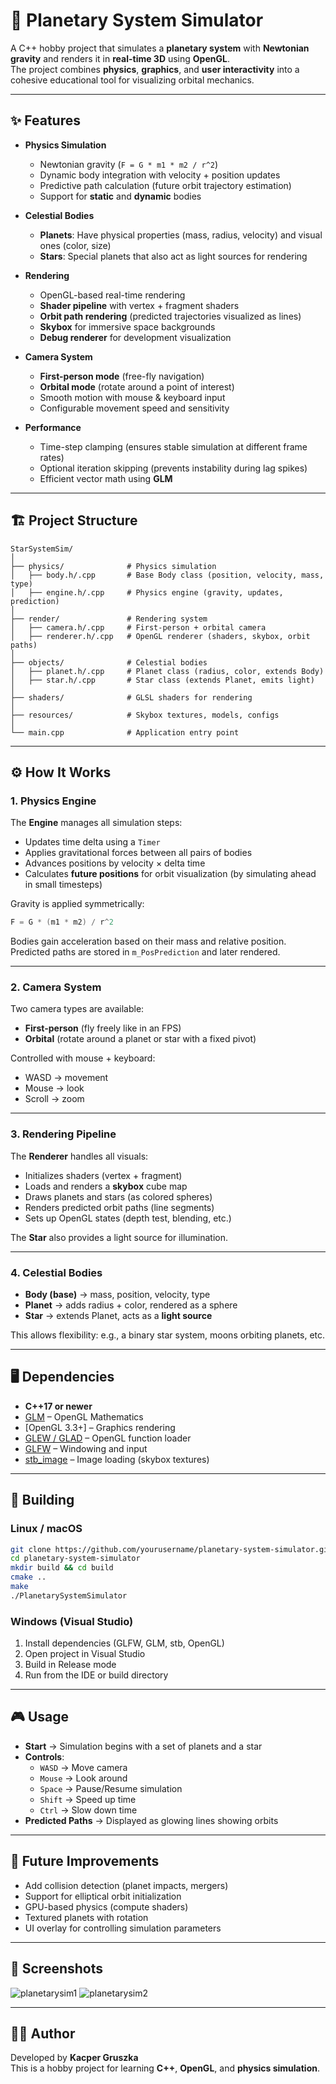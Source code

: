 # 🌌 Planetary System Simulator

A C++ hobby project that simulates a **planetary system** with **Newtonian gravity** and renders it in **real-time 3D** using **OpenGL**.  
The project combines **physics**, **graphics**, and **user interactivity** into a cohesive educational tool for visualizing orbital mechanics.

---

## ✨ Features

- **Physics Simulation**
  - Newtonian gravity (`F = G * m1 * m2 / r^2`)
  - Dynamic body integration with velocity + position updates
  - Predictive path calculation (future orbit trajectory estimation)
  - Support for **static** and **dynamic** bodies

- **Celestial Bodies**
  - **Planets**: Have physical properties (mass, radius, velocity) and visual ones (color, size)
  - **Stars**: Special planets that also act as light sources for rendering

- **Rendering**
  - OpenGL-based real-time rendering
  - **Shader pipeline** with vertex + fragment shaders
  - **Orbit path rendering** (predicted trajectories visualized as lines)
  - **Skybox** for immersive space backgrounds
  - **Debug renderer** for development visualization

- **Camera System**
  - **First-person mode** (free-fly navigation)
  - **Orbital mode** (rotate around a point of interest)
  - Smooth motion with mouse & keyboard input
  - Configurable movement speed and sensitivity

- **Performance**
  - Time-step clamping (ensures stable simulation at different frame rates)
  - Optional iteration skipping (prevents instability during lag spikes)
  - Efficient vector math using **GLM**

---

## 🏗️ Project Structure

```
StarSystemSim/
│
├── physics/              # Physics simulation
│   ├── body.h/.cpp       # Base Body class (position, velocity, mass, type)
│   ├── engine.h/.cpp     # Physics engine (gravity, updates, prediction)
│
├── render/               # Rendering system
│   ├── camera.h/.cpp     # First-person + orbital camera
│   ├── renderer.h/.cpp   # OpenGL renderer (shaders, skybox, orbit paths)
│
├── objects/              # Celestial bodies
│   ├── planet.h/.cpp     # Planet class (radius, color, extends Body)
│   ├── star.h/.cpp       # Star class (extends Planet, emits light)
│
├── shaders/              # GLSL shaders for rendering
│
├── resources/            # Skybox textures, models, configs
│
└── main.cpp              # Application entry point
```

---

## ⚙️ How It Works

### 1. Physics Engine
The **Engine** manages all simulation steps:
- Updates time delta using a `Timer`
- Applies gravitational forces between all pairs of bodies
- Advances positions by velocity × delta time
- Calculates **future positions** for orbit visualization (by simulating ahead in small timesteps)

Gravity is applied symmetrically:

```cpp
F = G * (m1 * m2) / r^2
```

Bodies gain acceleration based on their mass and relative position.  
Predicted paths are stored in `m_PosPrediction` and later rendered.

---

### 2. Camera System
Two camera types are available:
- **First-person** (fly freely like in an FPS)
- **Orbital** (rotate around a planet or star with a fixed pivot)

Controlled with mouse + keyboard:
- WASD → movement
- Mouse → look
- Scroll → zoom

---

### 3. Rendering Pipeline
The **Renderer** handles all visuals:
- Initializes shaders (vertex + fragment)
- Loads and renders a **skybox** cube map
- Draws planets and stars (as colored spheres)
- Renders predicted orbit paths (line segments)
- Sets up OpenGL states (depth test, blending, etc.)

The **Star** also provides a light source for illumination.

---

### 4. Celestial Bodies
- **Body (base)** → mass, position, velocity, type
- **Planet** → adds radius + color, rendered as a sphere
- **Star** → extends Planet, acts as a **light source**

This allows flexibility: e.g., a binary star system, moons orbiting planets, etc.

---

## 🖥️ Dependencies

- **C++17 or newer**
- [GLM](https://github.com/g-truc/glm) – OpenGL Mathematics
- [OpenGL 3.3+] – Graphics rendering
- [GLEW / GLAD](https://github.com/Dav1dde/glad) – OpenGL function loader
- [GLFW](https://www.glfw.org/) – Windowing and input
- [stb_image](https://github.com/nothings/stb) – Image loading (skybox textures)

---

## 🚀 Building

### Linux / macOS
```bash
git clone https://github.com/yourusername/planetary-system-simulator.git
cd planetary-system-simulator
mkdir build && cd build
cmake ..
make
./PlanetarySystemSimulator
```

### Windows (Visual Studio)
1. Install dependencies (GLFW, GLM, stb, OpenGL)
2. Open project in Visual Studio
3. Build in Release mode
4. Run from the IDE or build directory

---

## 🎮 Usage

- **Start** → Simulation begins with a set of planets and a star
- **Controls**:
  - `WASD` → Move camera
  - `Mouse` → Look around
  - `Space` → Pause/Resume simulation
  - `Shift` → Speed up time
  - `Ctrl` → Slow down time
- **Predicted Paths** → Displayed as glowing lines showing orbits

---

## 🔮 Future Improvements

- Add collision detection (planet impacts, mergers)
- Support for elliptical orbit initialization
- GPU-based physics (compute shaders)
- Textured planets with rotation
- UI overlay for controlling simulation parameters

---

## 📸 Screenshots

![planetarysim1](https://user-images.githubusercontent.com/13601585/189571157-ca51ec3e-ecaf-4b3d-b3ca-1403a55486df.png)
![planetarysim2](https://user-images.githubusercontent.com/13601585/189571177-807017fc-7fa3-4cca-bc37-1739a6571c86.png)

---

## 🧑‍💻 Author

Developed by **Kacper Gruszka**  
This is a hobby project for learning **C++**, **OpenGL**, and **physics simulation**.
